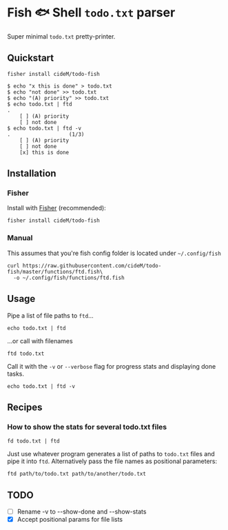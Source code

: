 # Fish :fish: Shell `todo.txt` parser

Super minimal `todo.txt` pretty-printer.

## Quickstart

```fish
fisher install cideM/todo-fish
```

```fish
$ echo "x this is done" > todo.txt
$ echo "not done" >> todo.txt
$ echo "(A) priority" >> todo.txt
$ echo todo.txt | ftd
.
    [ ] (A) priority
    [ ] not done
$ echo todo.txt | ftd -v
.                   (1/3)
    [ ] (A) priority
    [ ] not done
    [x] this is done
```

## Installation

### Fisher

Install with [Fisher](https://github.com/jorgebucaran/fisher) (recommended):

```shell
fisher install cideM/todo-fish
```

### Manual

This assumes that you're fish config folder is located under `~/.config/fish`

```shell
curl https://raw.githubusercontent.com/cideM/todo-fish/master/functions/ftd.fish\
  -o ~/.config/fish/functions/ftd.fish
```

## Usage

Pipe a list of file paths to `ftd`...

```fish
echo todo.txt | ftd
```

...or call with filenames

```fish
ftd todo.txt
```

Call it with the `-v` or `--verbose` flag for progress stats and displaying done tasks.

```fish
echo todo.txt | ftd -v
```

## Recipes

### How to show the stats for several todo.txt files

```fish
fd todo.txt | ftd
```

Just use whatever program generates a list of paths to `todo.txt` files and pipe it into `ftd`. Alternatively pass the file names as positional parameters:

```fish
ftd path/to/todo.txt path/to/another/todo.txt
```

## TODO

- [ ] Rename -v to --show-done and --show-stats
- [x] Accept positional params for file lists
